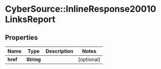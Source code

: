 # CyberSource::InlineResponse20010LinksReport

## Properties
Name | Type | Description | Notes
------------ | ------------- | ------------- | -------------
**href** | **String** |  | [optional] 


